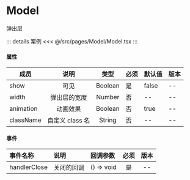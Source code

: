 # Model

弹出层

::: details 案例
<<< @/src/pages/Model/Model.tsx
:::

#### 属性

| 成员      |      说明       |  类型   | 必须 | 默认值 | 版本 |
| --------- | :-------------: | :-----: | ---- | ------ | ---- |
| show      |      可见       | Boolean | 是   | false  | --   |
| width     |  弹出层的宽度   | Number  | 否   | --     | --   |
| animation |    动画效果     | Boolean | 否   | true   | --   |
| className | 自定义 class 名 | String  | 否   | --     | --   |

#### 事件

| 事件名称     | 说明       | 回调参数   | 必须 | 版本 |
| :----------- | :--------- | :--------- | :--: | :--: |
| handlerClose | 关闭的回调 | () => void |  是  |  --  |
